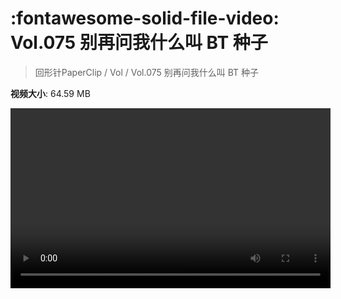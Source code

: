# :fontawesome-solid-file-video: Vol.075 别再问我什么叫 BT 种子

> 回形针PaperClip / Vol / Vol.075 别再问我什么叫 BT 种子

**视频大小**: 64.59 MB

<video id="V-e44867016693c2d8bfcaba8da30dc6aa" width="512" height="288" preload="none" playsinline webkit-playsinline></video>